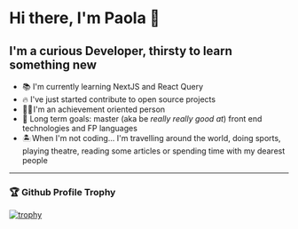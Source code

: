 # Hi there, I'm Paola 👋

## I'm a curious Developer, thirsty to learn something new

- 📚 I'm currently learning NextJS and React Query
- 🔥 I've just started contribute to open source projects
- 👩‍🎓 I'm an achievement oriented person
- 🥅 Long term goals: master (aka be *really really good at*) front end technologies and FP languages
- 🏝️ When I'm not coding... I'm travelling around the world, doing sports, playing theatre, reading some articles or spending time with my dearest people
---

### 🏆 Github Profile Trophy 
[![trophy](https://github-profile-trophy.vercel.app/?username=paolapog&no-bg=true&theme=onedark)](https://github.com/ryo-ma/github-profile-trophy)

